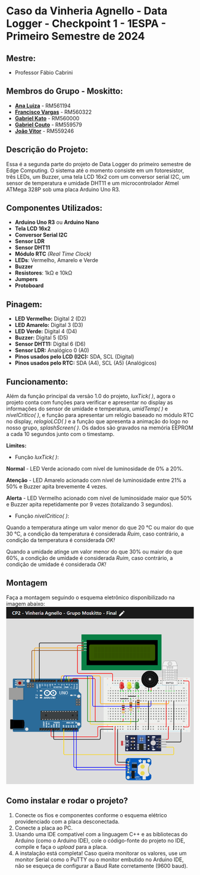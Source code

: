 # Caso da Vinheria Agnello - Data Logger - Checkpoint 1 - 1ESPA - Primeiro Semestre de 2024

## Mestre: 
- Professor Fábio Cabrini
## Membros do Grupo - **Moskitto**:
- [**Ana Luiza**](https://github.com/anarand) - RM561194
- [**Francisco Vargas**](https://github.com/Franciscov25) - RM560322
- [**Gabriel Kato**](https://github.com/kato8088) - RM560000
- [**Gabriel Couto**](https://github.com/rouri404) - RM559579
- [**João Vitor**](https://github.com/joaomatosq) - RM559246

## Descrição do Projeto:
Essa é a segunda parte do projeto de Data Logger do primeiro semestre de Edge Computing. O sistema até o momento consiste em um fotoresistor, três LEDs, um Buzzer, uma tela LCD 16x2 com um conversor serial I2C, um sensor de temperatura e umidade DHT11 e um microcontrolador Atmel ATMega 328P sob uma placa Arduino Uno R3.

## Componentes Utilizados:
- **Arduino Uno R3** ou **Arduino Nano**
- **Tela LCD 16x2**
- **Conversor Serial I2C**
- **Sensor LDR**
- **Sensor DHT11**
- **Módulo RTC** _(Real Time Clock)_
- **LEDs**: Vermelho, Amarelo e Verde
- **Buzzer**
- **Resistores**: 1kΩ e 10kΩ
- **Jumpers**
- **Protoboard**

## Pinagem:
- **LED Vermelho:** Digital 2 (D2)
- **LED Amarelo:** Digital 3 (D3)
- **LED Verde:** Digital 4 (D4)
- **Buzzer:** Digital 5 (D5)
- **Sensor DHT11:** Digital 6 (D6)
- **Sensor LDR:** Analógico 0 (A0)
- **Pinos usados pelo LCD (I2C):** SDA, SCL (Digital)
- **Pinos usados pelo RTC:** SDA (A4), SCL (A5) (Analógicos)

## Funcionamento:
Além da função principal da versão 1.0 do projeto, _luxTick( )_, agora o projeto conta com funções para verificar e apresentar no display as informações do sensor de umidade e temperatura, _umidTemp( )_ e _nivelCritico( )_, e função para apresentar um relógio baseado no módulo RTC no display, _relogioLCD( )_ e a função que apresenta a animação do logo no nosso grupo, _splashScreen( )_. Os dados são gravados na memória EEPROM a cada 10 segundos junto com o timestamp.

**Limites:**
- Função _luxTick( )_:

**Normal** - LED Verde acionado com nível de luminosidade de 0% a 20%.

**Atenção** - LED Amarelo acionado com nível de luminosidade entre 21% a 50% e Buzzer apita brevemente 4 vezes.

**Alerta** - LED Vermelho acionado com nível de luminosidade maior que 50% e Buzzer apita repetidamente por 9 vezes (totalizando 3 segundos).

- Função _nivelCritico( )_:

Quando a temperatura atinge um valor menor do que 20 °C ou maior do que 30 °C, a condição da temperatura é considerada _Ruim_, caso contrário, a condição da temperatura é considerada _OK!_

Quando a umidade atinge um valor menor do que 30% ou maior do que 60%, a condição de umidade é considerada _Ruim_, caso contrário, a condição de umidade é considerada _OK!_

## Montagem
Faça a montagem seguindo o esquema eletrônico disponibilizado na imagem abaixo:
![Alt text](./ProjetoVinheriaAgnello_release_v2.png "Montagem Eletrônica")

## Como instalar e rodar o projeto?
1. Conecte os fios e componentes conforme o esquema elétrico providenciado com a placa desconectada.
2. Conecte a placa ao PC.
3. Usando uma IDE compatível com a linguagem C++ e as bibliotecas do Arduino (como o Arduino IDE), cole o código-fonte do projeto no IDE, compile e faça o *upload* para a placa.
4. A instalação está completa! Caso queira monitorar os valores, use um monitor Serial como o PuTTY ou o monitor embutido no Arduino IDE, não se esqueça de configurar a Baud Rate corretamente (9600 baud).